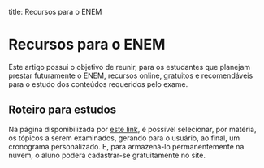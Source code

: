 title: Recursos para o ENEM

# Recursos para o ENEM

Este artigo possui o objetivo de reunir, para os estudantes que planejam
prestar futuramente o ENEM, recursos online, gratuitos e recomendáveis para o
estudo dos conteúdos requeridos pelo exame.

## Roteiro para estudos

Na página disponibilizada por [este
link](https://vestibular.brasilescola.uol.com.br/enem/cronograma-estudos), é
possível selecionar, por matéria, os tópicos a serem examinados, gerando para o
usuário, ao final, um cronograma personalizado. E, para armazená-lo
permanentemente na nuvem, o aluno poderá cadastrar-se gratuitamente no site.
